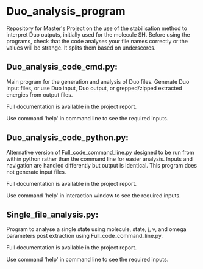 # Duo_analysis_program
Repository for Master's Project on the use of the stabilisation method to interpret Duo outputs, initially used for the molecule SH.
Before using the programs, check that the code analyses your file names correctly or the values will be strange. It splits them based on underscores.

## Duo_analysis_code_cmd.py:
Main program for the generation and analysis of Duo files. Generate Duo input files, or use Duo input, Duo output, or grepped/zipped extracted energies from output files.

Full documentation is available in the project report.

Use command 'help' in command line to see the required inputs. 

## Duo_analysis_code_python.py:
Alternative version of Full_code_command_line.py designed to be run from within python rather than the command line for easier analysis. Inputs and navigation are handled differently but output is identical. This program does not generate input files.

Full documentation is available in the project report.

Use command 'help' in interaction window to see the required inputs. 

## Single_file_analysis.py:
Program to analyse a single state using molecule, state, j, v, and omega parameters post extraction using Full_code_command_line.py. 

Full documentation is available in the project report.

Use command 'help' in command line to see the required inputs.

